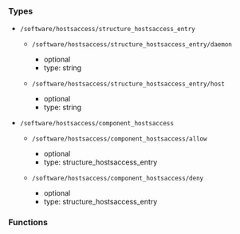 ### Types

- `/software/hostsaccess/structure_hostsaccess_entry`
    - `/software/hostsaccess/structure_hostsaccess_entry/daemon`
        - optional
        - type: string

    - `/software/hostsaccess/structure_hostsaccess_entry/host`
        - optional
        - type: string

- `/software/hostsaccess/component_hostsaccess`
    - `/software/hostsaccess/component_hostsaccess/allow`
        - optional
        - type: structure_hostsaccess_entry

    - `/software/hostsaccess/component_hostsaccess/deny`
        - optional
        - type: structure_hostsaccess_entry
### Functions
